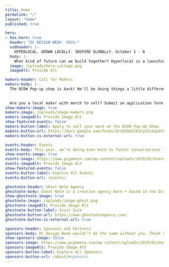 ```yaml
---
title: Home
permalink: "/"
layout: "home"
published: true

hero:
- has-hero: true
  header: "DC DESIGN WEEK  2021:"
  subheader: |-
    HYPERLOCAL. GROWN LOCALLY. INSPIRE GLOBALLY. October 1 - 8
  body: |-
    What kind of future can we build together? Hyperlocal is a launching pad to empower the DC Design Week community to get involved and share crowd-sourced design perspectives. When we celebrate the dynamism and resolve of our vibrant community locally, we have the opportunity to elevate everyone’s voice to a global level.
  image: /uploads/hero-collage.png
  imageAlt: Provide Alt

makers-header: Call for Makers
makers-body: |-
  The DCDW Pop-up shop is back! We'll be doing things a little differently: a 1-evening Pop-Up Block Party on Friday, October 8, 6–10 pm, in a new location — the beautiful Brookland Arts Walk. 
  
  
  Are you a local maker with merch to sell? Submit an application form by Wednesday, September 1.
show-makers-image: true
makers-image: /uploads/image-makers.png
makers-imageAlt: Provide Image Alt
show-featured-events: false
makers-button-label: Apply to sell your work at the DCDW Pop-Up Shop.
makers-button-url: https://docs.google.com/forms/d/185QVkIE5tyV5s3qu9lNcSXX8UF9yqRHkcjDOmCRePyY/edit
makers-button-is-external-url: true

events-header: Events
events-body: This year, we’re doing even more to foster conversations to challenge, and promote the grassroots history of the District, with a focus on the DMV’s unique local flavor and its impact.
show-events-image: true
events-image: https://www.pcgamesn.com/wp-content/uploads/2019/02/Overwatch-Baptiste-Abilities.jpg
events-imageAlt: Provide Image Alt
show-featured-events: false
events-button-label: Explore All Events
events-button-url: /events/

ghostnote-header: Ghost Note Agency
ghostnote-body: Ghost Note is a creative agency born + based in the District of Columbia. We believe that when good people come together they create truly great things.
show-ghostnote-image: true
ghostnote-image: /uploads/image-ghost.png
ghostnote-imageAlt: Provide Image Alt
ghostnote-button-label: Visit Site
ghostnote-button-url: https://www.ghostnoteagency.com/
ghostnote-button-is-external-url: true

sponsors-header: Sponsors and Partners
sponsors-body: DC Design Week wouldn’t be the same without you. Thank you for your support.
show-sponsors-image: false
sponsors-image: https://www.pcgamesn.com/wp-content/uploads/2019/02/Overwatch-Baptiste-Abilities.jpg
sponsors-imageAlt: Provide Image Alt
sponsors-button-label: Explore All Sponsors
sponsors-button-url: /about/#sponsors
---
```

